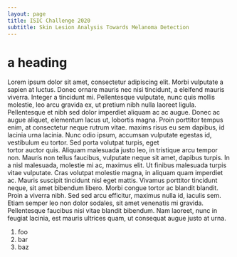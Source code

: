 ```yaml
---
layout: page
title: ISIC Challenge 2020
subtitle: Skin Lesion Analysis Towards Melanoma Detection
---
```


# a heading

Lorem ipsum dolor sit amet, consectetur adipiscing elit. Morbi vulputate a sapien at luctus. Donec ornare mauris nec nisi tincidunt, a eleifend mauris viverra.
Integer a tincidunt mi. Pellentesque vulputate, nunc quis mollis molestie, leo arcu gravida ex, ut pretium nibh nulla laoreet ligula. Pellentesque et nibh sed
dolor imperdiet aliquam ac ac augue. Donec ac augue aliquet, elementum lacus ut, lobortis magna. Proin porttitor tempus enim, at consectetur neque rutrum vitae. 
maxims risus eu sem dapibus, id lacinia urna lacinia. Nunc odio ipsum, accumsan vulputate egestas id, vestibulum eu tortor. Sed porta volutpat turpis, eget  
tortor auctor quis. Aliquam malesuada justo leo, in tristique arcu tempor non. Mauris non tellus faucibus, vulputate neque sit amet, dapibus turpis. In a nisl malesuada,
molestie mi ac, maximus elit. Ut finibus malesuada turpis vitae vulputate. Cras volutpat molestie magna, in aliquam quam imperdiet ac. Mauris suscipit tincidunt nisl eget
mattis. Vivamus porttitor tincidunt neque, sit amet bibendum libero. Morbi congue tortor ac blandit blandit. Proin a viverra nibh. Sed sed arcu efficitur, maximus nulla id,
iaculis sem. Etiam semper leo non dolor sodales, sit amet venenatis mi gravida. Pellentesque faucibus nisi vitae blandit bibendum. Nam laoreet, nunc in feugiat lacinia, est mauris
ultrices quam, ut consequat augue justo at urna.

1) foo
2) bar
3) baz
